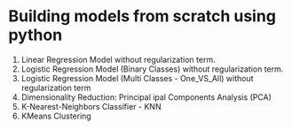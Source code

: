 # Building models from scratch using python

1. Linear Regression Model without regularization term. 
2. Logistic Regression Model (Binary Classes) without regularization term.
3. Logistic Regression Model (Multi Classes - One_VS_All) without regularization term
4. Dimensionality Reduction: Principal ipal Components Analysis (PCA) 
5. K-Nearest-Neighbors Classifier - KNN
6. KMeans Clustering